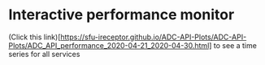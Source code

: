 # Interactive performance monitor 

(Click this link)[https://sfu-ireceptor.github.io/ADC-API-Plots/ADC-API-Plots/ADC_API_performance_2020-04-21_2020-04-30.html] to see a time series for all services
